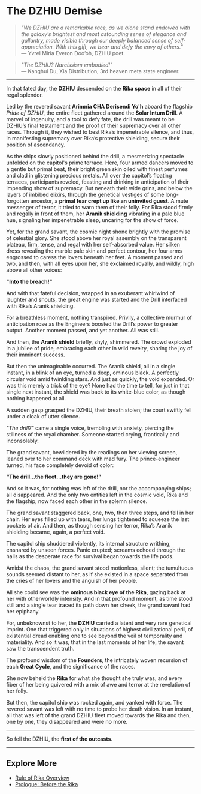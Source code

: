 # The DZHIU Demise

> *"We DZHIU are a remarkable race, as we alone stand endowed with the galaxy’s brightest and most astounding sense of elegance and gallantry, made visible through our deeply balanced sense of self-appreciation. With this gift, we bear and defy the envy of others."*  
> — Yvrel Miria Everon Doo’oh, DZHIU poet.

> *"The DZHIU? Narcissism embodied!"*  
> — Kanghui Du, Xia Distribution, 3rd heaven meta state engineer.

---

In that fated day, the **DZHIU** descended on the **Rika space** in all of their regal splendor.

Led by the revered savant **Arimnia CHA Derisendi Yo'h** aboard the flagship *Pride of DZHIU*, the entire fleet gathered around the **Solar Intum Drill**. A marvel of ingenuity, and a tool to defy fate, the drill was meant to be DZHIU’s final testament and the proof of their supremacy over all other races. Through it, they wished to best Rika’s impenetrable silence, and thus, in manifesting supremacy over Rika’s protective shielding, secure their position of ascendancy.

As the ships slowly positioned behind the drill, a mesmerizing spectacle unfolded on the capitol's prime terrace. Here, four armed dancers moved to a gentle but primal beat, their bright green skin oiled with finest perfumes and clad in glistening precious metals. All over the capitol’s floating terraces, participants reveled, feasting and drinking in anticipation of their impending show of supremacy. But neneath their wide grins, and below the layers of imbibed elixirs, through the genetical vestiges of some long-forgotten ancestor, a **primal fear crept up like an uninvited guest**. A mute messenger of terror, it tried to warn them of their folly. For Rika stood firmly and regally in front of them, her **Aranik shielding** vibrating in a pale blue hue, signaling her impenetrable sleep, uncaring for the show of force.

Yet, for the grand savant, the cosmic night shone brightly with the promise of celestial glory. She stood above her royal assembly on the transparent plateau, firm, tense, and regal with her self-absorbed value. Her silken dress revealing the marble pale skin and perfect contour, her four arms engrossed to caress the lovers beneath her feet. A moment passed and two, and then, with all eyes upon her, she exclaimed royally, and wildly, high above all other voices:

**"Into the breach!"**

And with that fateful decision, wrapped in an exuberant whirlwind of laughter and shouts, the great engine was started and the Drill interfaced with Rika’s Aranik shielding.

For a breathless moment, nothing transpired. Privily, a collective murmur of anticipation rose as the Engineers boosted the Drill’s power to greater output. Another moment passed, and yet another. All was still.

And then, the **Aranik shield** briefly, shyly, shimmered. The crowd exploded in a jubilee of pride, embracing each other in wild revelry, sharing the joy of their imminent success.

But then the unimaginable occurred. The Aranik shield, all in a single instant, in a blink of an eye, turned a deep, ominous black. A perfectly circular void amid twinkling stars. And just as quickly, the void expanded. Or was this merely a trick of the eye? None had the time to tell, for just in that single next instant, the shield was back to its white-blue color, as though nothing happened at all.

A sudden gasp grasped the DZHIU, their breath stolen; the court swiftly fell under a cloak of utter silence.

*"The drill?"* came a single voice, trembling with anxiety, piercing the stillness of the royal chamber. Someone started crying, frantically and inconsolably.

The grand savant, bewildered by the readings on her viewing screen, leaned over to her command deck with mad fury. The prince-engineer turned, his face completely devoid of color:

**“The drill…the fleet…they are gone!”**

And so it was, for nothing was left of the drill, nor the accompanying ships; all disappeared. And the only two entities left in the cosmic void, Rika and the flagship, now faced each other in the solemn silence.

The grand savant staggered back, one, two, then three steps, and fell in her chair. Her eyes filled up with tears, her lungs tightened to squeeze the last pockets of air. And then, as though sensing her terror, Rika’s Aranik shielding became, again, a perfect void.

The capitol ship shuddered violently, its internal structure writhing, ensnared by unseen forces. Panic erupted; screams echoed through the halls as the desperate race for survival began towards the life pods.

Amidst the chaos, the grand savant stood motionless, silent; the tumultuous sounds seemed distant to her, as if she existed in a space separated from the cries of her lovers and the anguish of her people.

All she could see was the **ominous black eye of the Rika**, gazing back at her with otherworldly intensity. And in that profound moment, as time stood still and a single tear traced its path down her cheek, the grand savant had her epiphany.


For, unbeknownst to her, the **DZHIU** carried a latent and very rare genetical imprint. One that triggered only in situations of highest civilizational peril, of existential dread enabling one to see beyond the veil of temporality and materiality. And so it was, that in the last moments of her life, the savant saw the transcendent truth.

The profound wisdom of the **Founders**, the intricately woven recursion of each **Great Cycle**, and the significance of the races. 

She now beheld the **Rika** for what she thought she truly was, and every fiber of her being quivered with a mix of awe and terror at the revelation of her folly.

But then, the capitol ship was rocked again, and yanked with force. The revered savant was left with no time to probe her death vision. In an instant, all that was left of the grand DZHIU fleet moved towards the Rika and then, one by one, they disappeared and were no more.

---

So fell the DZHIU, the **first of the outcasts**.

---


## Explore More

- [Rule of Rika Overview](../rule-of-rika.md)
- [Prologue: Before the Rika](00-prologue.md)